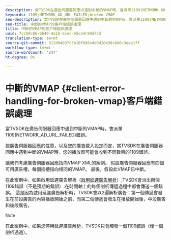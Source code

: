 ```yaml
---
description: 當TVSDK在廣告伺服器回應中遇到中斷的VMAP時，會派單1109(NETWORK_AD_URL_FAILED)錯誤。
keywords: 1109;NETWORK_AD_URL_FAILED;broken VMAP
seo-description: 當TVSDK在廣告伺服器回應中遇到中斷的VMAP時，會派單1109(NETWORK_AD_URL_FAILED)錯誤。
seo-title: 中斷的VMAP的客戶端錯誤處理
title: 中斷的VMAP的客戶端錯誤處理
uuid: 7cc68c86-bb49-4a1b-a1ec-65ca4c94d75d
translation-type: tm+mt
source-git-commit: 812d04037c3b18f8d8cdd0d18430c686c3eee1ff
workflow-type: tm+mt
source-wordcount: '247'
ht-degree: 0%

---
```



# 中斷的VMAP {#client-error-handling-for-broken-vmap}客戶端錯誤處理

當TVSDK在廣告伺服器回應中遇到中斷的VMAP時，會派單1109(NETWORK_AD_URL_FAILED)錯誤。

視廣告伺服器回應的性質，以及您的廣告載入設定而定，當TVSDK在廣告伺服器回應中遇到中斷的VMAP時，您的播放器可能會收到不同數目的1109錯誤。

讓我們考慮廣告伺服器回應指向VMAP XML的案例。 假設廣告伺服器回應有四個可用廣告槽，每個插槽指向相同的VMAP。 最後，假設此VMAP已中斷。

在此案例中，如果啟用延遲廣告解析（[啟用延遲廣告解析](../../../tvsdk-2.7-for-android/ad-insertion/c-psdk-android-2.7-lazy-ad-resolving/t-psdk-android-2.7-enable-lazy-ad-resolving.md)）,TVSDK會派出兩個1109錯誤（不是預期的錯誤）:在時間軸上的每個剖析傳遞過程中都會傳送一個錯誤。 這是因為啟用延遲廣告解析時，TVSDK會以2遍解析廣告：第一個傳遞會發生在前段廣告的內容播放開始之前，而第二個傳遞會發生在播放開始後，中段廣告和後段廣告。

>[!NOTE]
>
>在此案例中，如果您停用延遲廣告解析，TVSDK只會觸發一個1109錯誤（僅一個剖析通過）。

